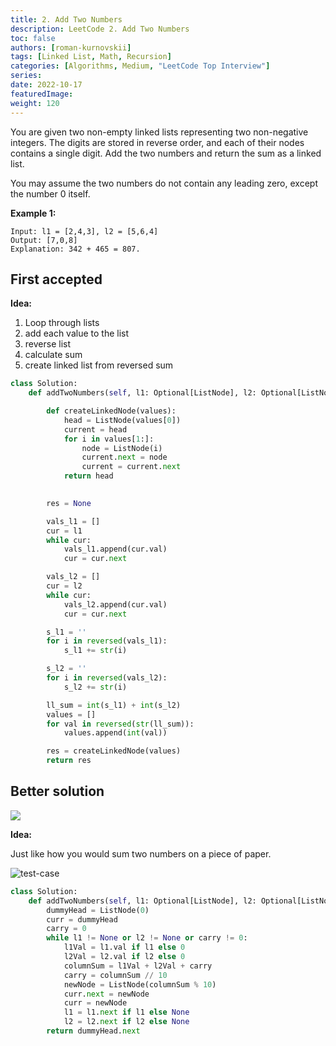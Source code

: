 ```yaml
---
title: 2. Add Two Numbers
description: LeetCode 2. Add Two Numbers
toc: false
authors: [roman-kurnovskii]
tags: [Linked List, Math, Recursion]
categories: [Algorithms, Medium, "LeetCode Top Interview"]
series:
date: 2022-10-17
featuredImage:
weight: 120
---
```


You are given two non-empty linked lists representing two non-negative integers. The digits are stored in reverse order, and each of their nodes contains a single digit. Add the two numbers and return the sum as a linked list.

You may assume the two numbers do not contain any leading zero, except the number 0 itself.

**Example 1:**

    Input: l1 = [2,4,3], l2 = [5,6,4]
    Output: [7,0,8]
    Explanation: 342 + 465 = 807.

## First accepted

**Idea:**

1. Loop through lists
2. add each value to the list
3. reverse list
4. calculate sum
5. create linked list from reversed sum

```python
class Solution:
    def addTwoNumbers(self, l1: Optional[ListNode], l2: Optional[ListNode]) -> Optional[ListNode]:

        def createLinkedNode(values):
            head = ListNode(values[0])
            current = head
            for i in values[1:]:
                node = ListNode(i)
                current.next = node
                current = current.next
            return head
        

        res = None

        vals_l1 = []
        cur = l1
        while cur:
            vals_l1.append(cur.val)
            cur = cur.next

        vals_l2 = []
        cur = l2
        while cur:
            vals_l2.append(cur.val)
            cur = cur.next

        s_l1 = ''
        for i in reversed(vals_l1):
            s_l1 += str(i)

        s_l2 = ''
        for i in reversed(vals_l2):
            s_l2 += str(i)

        ll_sum = int(s_l1) + int(s_l2)
        values = []
        for val in reversed(str(ll_sum)):
            values.append(int(val))

        res = createLinkedNode(values)
        return res
```

## Better solution

![](https://leetcode.com/problems/add-two-numbers/Figures/2_add_two_numbers.svg)

**Idea:**

Just like how you would sum two numbers on a piece of paper.

![test-case](../../assets/2-test-case.jpg)

```python
class Solution:
    def addTwoNumbers(self, l1: Optional[ListNode], l2: Optional[ListNode]) -> Optional[ListNode]:
        dummyHead = ListNode(0)
        curr = dummyHead
        carry = 0
        while l1 != None or l2 != None or carry != 0:
            l1Val = l1.val if l1 else 0
            l2Val = l2.val if l2 else 0
            columnSum = l1Val + l2Val + carry
            carry = columnSum // 10
            newNode = ListNode(columnSum % 10)
            curr.next = newNode
            curr = newNode
            l1 = l1.next if l1 else None
            l2 = l2.next if l2 else None
        return dummyHead.next
```